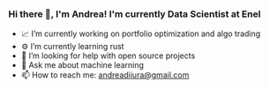 ### Hi there 👋, I'm Andrea! I'm currently Data Scientist at Enel

- 📈 I’m currently working on portfolio optimization and algo trading
- ⚙️ I’m currently learning rust
- 🤔 I’m looking for help with open source projects
- 💬 Ask me about machine learning
- 📫 How to reach me: andreadiiura@gmail.com
